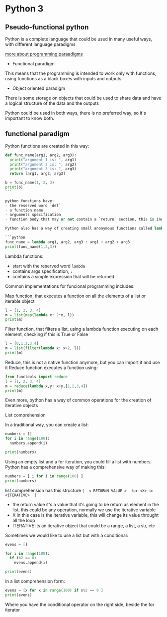 # Python 3
## Pseudo-functional python

Python is a complete language that could be used in many useful ways, with different language paradigms

[more about programming paraadigms](https://en.wikipedia.org/wiki/Programming_paradigm)

- Functional paradigm

This means that the programming is intended to work only with functions, using functions as a black boxes with inputs and outputs

- Object oriented paradigm

There is some storage on objects that could be used to share data and have a logical structure of the data and the outputs


Python could be used in both ways, there is no preferred way, so it's important to know both.

## functional paradigm

Python functions are created in this way:

```python
def func_name(arg1, arg2, arg3):
  print("argument 1 is: ", arg1)
  print("argument 2 is: ", arg2)
  print("argument 3 is: ", arg3)
  return [arg1, arg2, arg3]

b = func_name(1, 2, 3) 
print(b)
``` 

python functions have:
- the reserved word `def`
- a function name
- arguments specification
- function body that may or not contain a `return` section, this is indented.

Python also has a way of creating small anonymous functions called lambda functions, which have only one expression, this is useful for performing simple operations.

```python
func_name = lambda arg1, arg2, arg3 : arg1 + arg2 + arg3
print(func_name(1,2,3))
```

Lambda functions:
- start with the reserved word `lambda`
- contains args specification, `:`
- contains a simple expression that will be returned

Common implementations for funcional programming includes:

Map function, that executes a function on all the elements of a list or iterable object

```python
l = [1, 2, 3, 4]
m = list(map(lambda x: 2*x, l))
print(m)
```

Filter function, that filters a list, using a lambda function executing on each element, checking if this is True or False

```python
l = [0,1,2,3,4]
m = list(filter(lambda x: x>2, l))
print(m)
```

Reduce, this is not a native function anymore, but you can import it and use it
Reduce function executes a function using: 
 
```python
from functools import reduce
l = [1, 2, 3, 4]
m = reduce(lambda x,y: x+y,[1,2,3,4])
print(m)
```

Even more, python has a way of common operations for the creation of iterative objects

List comprehension

In a traditional way, you can create a list:

```python
numbers = []
for i in range(100):
  numbers.append(i)

print(numbers)
```
Using an empty list and a for iteration, you could fill a list with numbers.
Python has a comprehensive way of making this:

```python
numbers = [ i for i in range(100) ]
print(numbers)
```

list comprehension has this structure `[  < RETURNN VALUE >  for <X> in <ITERATIVE>  ]`
- the return value it's a value that it's going to be return as element in the list, this could be any operation, normally we use the iterative variable 
- X in this case is the iterative variable, this will change its value throught all the loop
- ITERATIVE its an iterative object that could be a range, a list, a str, etc

Sometimes we would like to use a list but with a conditional:

```python
evens = []

for i in range(100):
  if i%2 == 0:
    evens.append(i)

print(evens)
```

In a list comprehension form:

```python
evens = [x for x in range(100) if x%2 == 0 ]
print(evens)
```

Where you have the conditional operator on the right side, beside the for iterator
